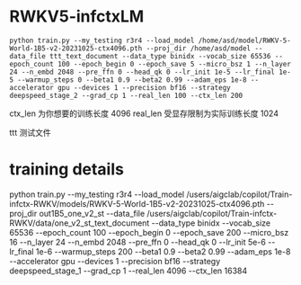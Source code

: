# RWKV5-infctxLM
```
python train.py --my_testing r3r4 --load_model /home/asd/model/RWKV-5-World-1B5-v2-20231025-ctx4096.pth --proj_dir /home/asd/model --data_file ttt_text_document --data_type binidx --vocab_size 65536 --epoch_count 100 --epoch_begin 0 --epoch_save 5 --micro_bsz 1 --n_layer 24 --n_embd 2048 --pre_ffn 0 --head_qk 0 --lr_init 1e-5 --lr_final 1e-5 --warmup_steps 0 --beta1 0.9 --beta2 0.99 --adam_eps 1e-8 --accelerator gpu --devices 1 --precision bf16 --strategy deepspeed_stage_2 --grad_cp 1 --real_len 100 --ctx_len 200
```
ctx_len 为你想要的训练长度  4096
real_len 受显存限制为实际训练长度 1024

ttt 测试文件


# training details
python train.py --my_testing r3r4 --load_model /users/aigclab/copilot/Train-infctx-RWKV/models/RWKV-5-World-1B5-v2-20231025-ctx4096.pth --proj_dir out1B5_one_v2_st --data_file /users/aigclab/copilot/Train-infctx-RWKV/data/one_v2_st_text_document --data_type binidx --vocab_size 65536 --epoch_count 100 --epoch_begin 0 --epoch_save 200 --micro_bsz 16 --n_layer 24 --n_embd 2048 --pre_ffn 0 --head_qk 0 --lr_init 5e-6 --lr_final 1e-6 --warmup_steps 200 --beta1 0.9 --beta2 0.99 --adam_eps 1e-8 --accelerator gpu --devices 1 --precision bf16 --strategy deepspeed_stage_1 --grad_cp 1 --real_len 4096 --ctx_len 16384
